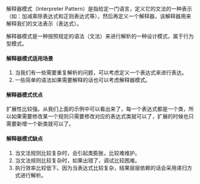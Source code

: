 解释器模式（Interpreter Pattern）是指给定一门语言，定义它的文法的一种表示（如：加减乘除表达式和正则表达式等），然后再定义一个解释器，该解释器用来解释我们的文法表示（表达式）。

解释器模式是一种按照规定的语法（文法）来进行解析的一种设计模式，属于行为型模式。



#### 解释器模式适用场景

1. 当我们有一些需要重复解析的问题，可以考虑定义一个表达式来进行表达。
2. 一些简单的语法如果需要解释的话也可以考虑解释器模式。

#### 解释器模式优点

扩展性比较强。从我们上面的示例中可以看出来了，每一个表达式都是一个类，所以如果需要修改某一个规则只需要修改对应的表达式类就可以了，扩展的时候也只需要新增一个新类就可以了。

#### 解释器模式缺点

1. 当文法规则比较复杂时，会引起类膨胀，比较难维护。
2. 当文法规则比较复杂时，如果出错了，调试比较困难。
3. 执行效率比较低下。因为当表达式比较复杂，结果层层依赖的话会采用递归方式进行解析。